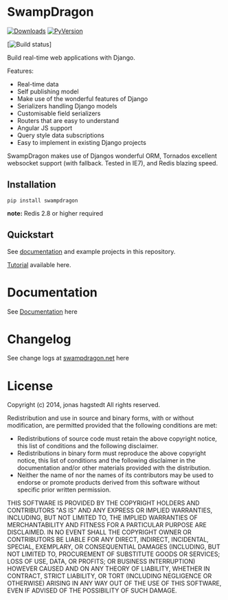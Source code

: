 # SwampDragon


[![Downloads](https://pypip.in/download/SwampDragon/badge.svg?style=flat&?period=month)](https://pypi.python.org/pypi/SwampDragon/)
[![PyVersion](https://pypip.in/py_versions/SwampDragon/badge.svg?style=flat&)](https://pypi.python.org/pypi/SwampDragon/)

[![Build status](https://codeship.com/projects/fcebb9f0-1270-0132-b84c-7ee8f6cd4d2b/status?branch=master)]

Build real-time web applications with Django.

Features:

*  Real-time data
*  Self publishing model
*  Make use of the wonderful features of Django
*  Serializers handling Django models
*  Customisable field serializers
*  Routers that are easy to understand
*  Angular JS support
*  Query style data subscriptions
*  Easy to implement in existing Django projects


SwampDragon makes use of Djangos wonderful ORM, Tornados excellent websocket support (with fallback. Tested in IE7), and
Redis blazing speed.

## Installation

    pip install swampdragon
    
**note:** Redis 2.8 or higher required
    
   
## Quickstart

See [documentation](http://swampdragon.net/documentation/) and example projects in this repository.

[Tutorial](http://swampdragon.net/tutorial/part-1-here-be-dragons-and-thats-a-good-thing/) available here.

# Documentation

See [Documentation](http://swampdragon.net/documentation/) here


# Changelog

See change logs at [swampdragon.net](http://swampdragon.net/changelog/) here


# License

Copyright (c) 2014, jonas hagstedt 
All rights reserved. 

Redistribution and use in source and binary forms, with or without 
modification, are permitted provided that the following conditions are met: 

 * Redistributions of source code must retain the above copyright notice, 
   this list of conditions and the following disclaimer. 
 * Redistributions in binary form must reproduce the above copyright 
   notice, this list of conditions and the following disclaimer in the 
   documentation and/or other materials provided with the distribution. 
 * Neither the name of  nor the names of its contributors may be used to 
   endorse or promote products derived from this software without specific 
   prior written permission. 

THIS SOFTWARE IS PROVIDED BY THE COPYRIGHT HOLDERS AND CONTRIBUTORS "AS IS" 
AND ANY EXPRESS OR IMPLIED WARRANTIES, INCLUDING, BUT NOT LIMITED TO, THE 
IMPLIED WARRANTIES OF MERCHANTABILITY AND FITNESS FOR A PARTICULAR PURPOSE 
ARE DISCLAIMED. IN NO EVENT SHALL THE COPYRIGHT OWNER OR CONTRIBUTORS BE 
LIABLE FOR ANY DIRECT, INDIRECT, INCIDENTAL, SPECIAL, EXEMPLARY, OR 
CONSEQUENTIAL DAMAGES (INCLUDING, BUT NOT LIMITED TO, PROCUREMENT OF 
SUBSTITUTE GOODS OR SERVICES; LOSS OF USE, DATA, OR PROFITS; OR BUSINESS 
INTERRUPTION) HOWEVER CAUSED AND ON ANY THEORY OF LIABILITY, WHETHER IN 
CONTRACT, STRICT LIABILITY, OR TORT (INCLUDING NEGLIGENCE OR OTHERWISE) 
ARISING IN ANY WAY OUT OF THE USE OF THIS SOFTWARE, EVEN IF ADVISED OF THE 
POSSIBILITY OF SUCH DAMAGE. 
